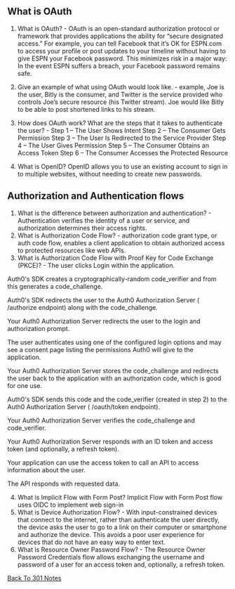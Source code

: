 ## What is OAuth

1. What is OAuth? - OAuth is an open-standard authorization protocol or framework that provides applications the ability for “secure designated access.” For example, you can tell Facebook that it’s OK for ESPN.com to access your profile or post updates to your timeline without having to give ESPN your Facebook password. This minimizes risk in a major way: In the event ESPN suffers a breach, your Facebook password remains safe.
2. Give an example of what using OAuth would look like. -  example, Joe is the user, Bitly is the consumer, and Twitter is the service provided who controls Joe’s secure resource (his Twitter stream).  Joe would like Bitly to be able to post shortened links to his stream.
3. How does OAuth work? What are the steps that it takes to authenticate the user? - Step 1 – The User Shows Intent
Step 2 – The Consumer Gets Permission
Step 3 – The User Is Redirected to the Service Provider
Step 4 – The User Gives Permission
Step 5 – The Consumer Obtains an Access Token
Step 6 – The Consumer Accesses the Protected Resource

4. What is OpenID? OpenID allows you to use an existing account to sign in to multiple websites, without needing to create new passwords.

## Authorization and Authentication flows

1. What is the difference between authorization and authentication? - Authentication verifies the identity of a user or service, and authorization determines their access rights.
2. What is Authorization Code Flow? - authorization code grant type, or auth code flow, enables a client application to obtain authorized access to protected resources like web APIs.
3. What is Authorization Code Flow with Proof Key for Code Exchange (PKCE)? - The user clicks Login within the application.

Auth0's SDK creates a cryptographically-random code_verifier and from this generates a code_challenge.

Auth0's SDK redirects the user to the Auth0 Authorization Server (
/authorize
endpoint) along with the code_challenge.

Your Auth0 Authorization Server redirects the user to the login and authorization prompt.

The user authenticates using one of the configured login options and may see a consent page listing the permissions Auth0 will give to the application.

Your Auth0 Authorization Server stores the code_challenge and redirects the user back to the application with an authorization code, which is good for one use.

Auth0's SDK sends this code and the code_verifier (created in step 2) to the Auth0 Authorization Server (
/oauth/token
endpoint).

Your Auth0 Authorization Server verifies the code_challenge and code_verifier.

Your Auth0 Authorization Server responds with an ID token and access token (and optionally, a refresh token).

Your application can use the access token to call an API to access information about the user.

The API responds with requested data.

4. What is Implicit Flow with Form Post? Implicit Flow with Form Post flow uses OIDC to implement web sign-in
6. What is Device Authorization Flow? - With input-constrained devices that connect to the internet, rather than authenticate the user directly, the device asks the user to go to a link on their computer or smartphone and authorize the device. This avoids a poor user experience for devices that do not have an easy way to enter text.
7. What is Resource Owner Password Flow? - The Resource Owner Password Credentials flow allows exchanging the username and password of a user for an access token and, optionally, a refresh token.

[Back To 301 Notes](https://stevenrej.github.io/reading-notes/readingnotes301main)